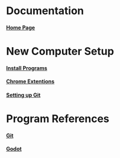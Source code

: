 # Documentation
#### [Home Page](https://github.com/kevincarr/documentation/wiki)

# New Computer Setup

#### [Install Programs](https://github.com/kevincarr/documentation/wiki/Install-Programs)

#### [Chrome Extentions](https://github.com/kevincarr/documentation/wiki/Chrome-Extentions)

#### [Setting up Git](https://github.com/kevincarr/documentation/wiki/Setting-Up-Git)

# Program References

#### [Git](https://github.com/kevincarr/documentation/wiki/Git)

#### [Godot](https://github.com/kevincarr/documentation/wiki/Godot)
